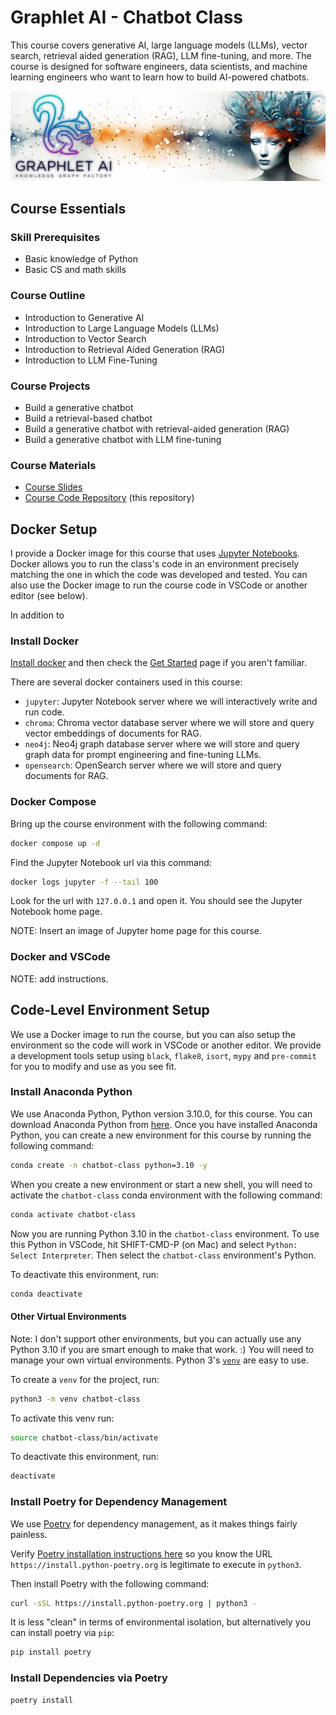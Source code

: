# Graphlet AI - Chatbot Class

This course covers generative AI, large language models (LLMs), vector search, retrieval aided generation (RAG), LLM fine-tuning, and more. The course is designed for software engineers, data scientists, and machine learning engineers who want to learn how to build AI-powered chatbots.

<center><img src="images/Graphlet-AI-Banner-with-Hypergraph-and-Womans-Head.jpg" /></center>

## Course Essentials

### Skill Prerequisites

- Basic knowledge of Python
- Basic CS and math skills

### Course Outline

- Introduction to Generative AI
- Introduction to Large Language Models (LLMs)
- Introduction to Vector Search
- Introduction to Retrieval Aided Generation (RAG)
- Introduction to LLM Fine-Tuning

### Course Projects

- Build a generative chatbot
- Build a retrieval-based chatbot
- Build a generative chatbot with retrieval-aided generation (RAG)
- Build a generative chatbot with LLM fine-tuning

### Course Materials

- [Course Slides](https://bit.ly/graphlet_chatbot_slides)
- [Course Code Repository](https://github.com/Graphlet-AI/chatbot-class) (this repository)

## Docker Setup

I provide a Docker image for this course that uses [Jupyter Notebooks](https://jupyter.org/). Docker allows you to run the class's code in an environment precisely matching the one in which the code was developed and tested. You can also use the Docker image to run the course code in VSCode or another editor (see below).

In addition to 

### Install Docker

[Install docker](https://docs.docker.com/engine/install/) and then check the [Get Started](https://www.docker.com/get-started/) page if you aren't familiar.

There are several docker containers used in this course:

- `jupyter`: Jupyter Notebook server where we will interactively write and run code.
- `chroma`: Chroma vector database server where we will store and query vector embeddings of documents for RAG.
- `neo4j`: Neo4j graph database server where we will store and query graph data for prompt engineering and fine-tuning LLMs.
- `opensearch`: OpenSearch server where we will store and query documents for RAG.

### Docker Compose

Bring up the course environment with the following command:

```bash
docker compose up -d
```

Find the Jupyter Notebook url via this command:

```bash
docker logs jupyter -f --tail 100
```

Look for the url with `127.0.0.1` and open it. You should see the Jupyter Notebook home page.

NOTE: Insert an image of Jupyter home page for this course.

### Docker and VSCode

NOTE: add instructions.

## Code-Level Environment Setup

We use a Docker image to run the course, but you can also setup the environment so the code will work in VSCode or another editor. We provide a development tools setup using `black`, `flake8`, `isort`, `mypy` and `pre-commit` for you to modify and use as you see fit.

### Install Anaconda Python

We use Anaconda Python, Python version 3.10.0, for this course. You can download Anaconda Python from [here](https://www.anaconda.com/products/individual). Once you have installed Anaconda Python, you can create a new environment for this course by running the following command:

```bash
conda create -n chatbot-class python=3.10 -y
```

When you create a new environment or start a new shell, you will need to activate the `chatbot-class` conda environment with the following command:

```bash
conda activate chatbot-class
```

Now you are running Python 3.10 in the `chatbot-class` environment. To use this Python in VSCode, hit SHIFT-CMD-P (on Mac) and select `Python: Select Interpreter`. Then select the `chatbot-class` environment's Python.

To deactivate this environment, run:

```bash
conda deactivate
```

#### Other Virtual Environments

Note: I don't support other environments, but you can actually use any Python 3.10 if you are smart enough to make that work. :) You will need to manage your own virtual environments. Python 3's [`venv`](https://docs.python.org/3/library/venv.html) are easy to use.

To create a `venv` for the project, run:

```bash
python3 -m venv chatbot-class
```

To activate this venv run:

```bash
source chatbot-class/bin/activate
```

To deactivate this environment, run:

```bash
deactivate
```

### Install Poetry for Dependency Management

We use [Poetry](https://python-poetry.org/) for dependency management, as it makes things fairly painless. 

Verify [Poetry installation instructions here](https://python-poetry.org/docs/#installation) so you know the URL `https://install.python-poetry.org` is legitimate to execute in `python3`.

Then install Poetry with the following command:

```bash
curl -sSL https://install.python-poetry.org | python3 -
```

It is less "clean" in terms of environmental isolation, but alternatively you can install poetry via `pip`:

```bash
pip install poetry
```

### Install Dependencies via Poetry

```bash
poetry install
```
